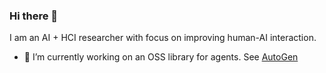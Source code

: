 ### Hi there 👋

I am an AI + HCI researcher with focus on improving human-AI interaction.
- 🔭 I’m currently working on an OSS library for agents. See [AutoGen](https://aka.ms/autogen-gh)
